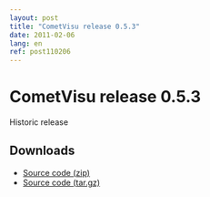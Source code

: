 ```yaml
---
layout: post
title: "CometVisu release 0.5.3"
date: 2011-02-06
lang: en
ref: post110206
---
```


CometVisu release 0.5.3
=======================

Historic release

Downloads
---------

* [Source code (zip)](https://github.com/CometVisu/CometVisu/archive/v0.5.3.zip)
* [Source code (tar.gz)](https://github.com/CometVisu/CometVisu/archive/v0.5.3.tar.gz)